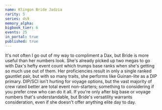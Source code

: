 ```yaml
---
name: Klingon Bride Jadzia
rarity: 5
series: ds9
memory_alpha:
bigbook_tier: 6
events: 25
in_portal: true
published: true
---
```


It's not often I go out of my way to compliment a Dax, but Bride is more useful than her numbers look. She's already picked up two megas to go with Dax's hefty event count which trumps base ranks when she's getting so much use out of them. Her proficiencies result in only a single ranked gauntlet pair, but with so many traits, she performs like Guinan-lite as a DIP primary. DIP/SCI isn't hurting for voyage options, but the vast majority of crew rated better are total event non-starters; something to considering if you prefer crew who can do it all. If you're only after big base or voyage numbers that's understandable, but Bride's versatility warrants consideration, even if she doesn't offer anything elite day to day.
